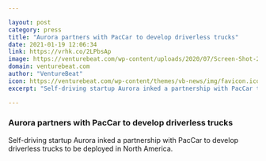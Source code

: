 ```yaml
---

layout: post
category: press
title: "Aurora partners with PacCar to develop driverless trucks"
date: 2021-01-19 12:06:34
link: https://vrhk.co/2LPbsAp
image: https://venturebeat.com/wp-content/uploads/2020/07/Screen-Shot-2020-07-17-at-8.08.11-AM-e1595008695650.png?w=1200&strip=all
domain: venturebeat.com
author: "VentureBeat"
icon: https://venturebeat.com/wp-content/themes/vb-news/img/favicon.ico
excerpt: "Self-driving startup Aurora inked a partnership with PacCar to develop driverless trucks to be deployed in North America."

---
```


### Aurora partners with PacCar to develop driverless trucks

Self-driving startup Aurora inked a partnership with PacCar to develop driverless trucks to be deployed in North America.